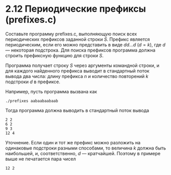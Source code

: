 # 2.12 Периодические префиксы (prefixes.c)
Составьте программу prefixes.c, выполняющую поиск всех периодических префиксов заданной строки $S$. Префикс является периодическим, если его можно представить в виде $dd...d$ $(d = k)$, где $d$ — некоторая подстрока. Для поиска префиксов программа должна строить префиксную функцию для строки $S$.

Программа получает строку $S$ через аргументы командной строки, и для каждого найденного префикса выводит в стандартный поток вывода два числа: длину префикса $n$ и количество повторений $k$ подстроки $d$ в префиксе.

Например, пусть программа вызвана как
```
./prefixes aabaabaabaab
```
Тогда программа должна выводить в стандартный поток вывода
```
2 2
6 2
9 3
12 4
```
Уточнение. Если один и тот же префикс можно разложить на одинаковые подстроки разными способами, то величина $k$ должна быть наибольшей, и, соответственно, $d$ — кратчайшей. Поэтому в примере выше не печатается пара чисел
```
12 2
```
